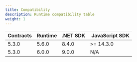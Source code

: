 ```yaml
---
title: Compatibility
description: Runtime compatibility table
weight: 1
---
```



| Contracts | Runtime | .NET SDK | JavaScript SDK
|-----------|---------|----------|---------------|
| 5.3.0 | 5.6.0 | 8.4.0 | >= 14.3.0
| 5.3.0 | 6.0.0 | 9.0.0 | N/A
